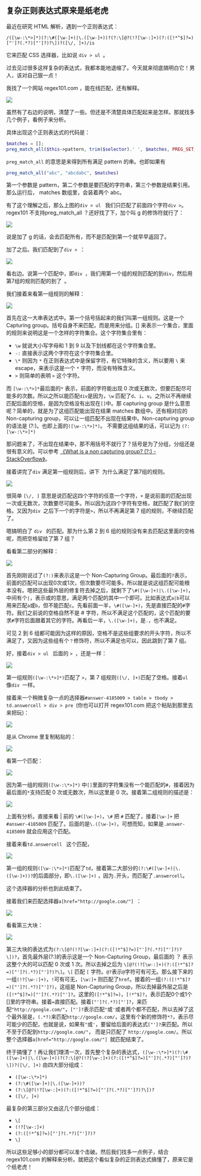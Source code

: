 ## 复杂正则表达式原来是纸老虎

最近在研究 HTML 解析，遇到一个正则表达式：

`/([\w-:\*>]*)(?:\#([\w-]+)|\.([\w-]+))?(?:\[@?(!?[\w-:]+)(?:([!*^$]?=)["']?(.*?)["']?)?\])?([\/, ]+)/is`

它来匹配 CSS 选择器，比如说 `div > ul `。

过去见过很多这样复杂的表达式，我都本能地退缩了。今天就来彻底搞明白它！男人，该对自己狠一点！

我找了一个网站 regex101.com ，能在线匹配，还有解释。

![](./regex101.png)

虽然有了右边的说明，清楚了一些。但还是不清楚具体匹配起来是怎样。那就找多几个例子，看例子来分析。

具体出现这个正则表达式的代码是：

```php
$matches = [];
preg_match_all($this->pattern, trim($selector).' ', $matches, PREG_SET_ORDER);
```

`preg_match_all` 的意思是来得到所有满足 pattern 的串。也即如果有

```php
preg_match_all("abc", "abcdabc", $matches)
```

第一个参数是 pattern，第二个参数是要匹配的字符串，第三个参数是结果引用。那么运行后， matches 数组里，会装着两个 abc。

有了这个理解之后，那么上图的`div > ul ` 我们只匹配了前面四个字符`div >`。regex101 不支持preg_match_all ？还好找了下，加个叫 g 的修饰符就行了：

![](./g.png)

说是加了 g 的话，会去匹配所有，而不是匹配到第一个就早早返回了。

加了之后。我们匹配到了`div > `：

![](./afterg.png)

看右边。说第一个匹配中，即`div `，我们用第一个组的规则匹配的到`div`，然后用第7组的规则匹配的到了` `。

我们接着来看第一组规则的解释：

![](./first.png)

首先在这一大串表达式中。第一个括号括起来的我们叫第一组规则。这是一个 Capturing group。括号自身不来匹配，而是用来分组。[] 来表示一个集合，里面的规则来说明这是一个怎样的字符集合。这个字符集合里有：

* `\w` 就说大小写字母和 1 到 9 以及下划线都在这个字符集合里。
* `-:` 直接表示这两个字符在这个字符集合里。
* `\*` 则因为 `*` 在正则表达式中是保留字符，有它特殊的含义，所以要用 `\` 来 escape，来表示这是一个 `*` 字符，而没有特殊含义。
* `>` 则简单的表明 `>` 这个字符。

而 `[\w-:\*>]*`最后面的`*` 表示，前面的字符能出现 0 次或无数次，但要匹配尽可能多的次数。所以之所以能匹配`div`是因为，`\w` 匹配了`d`、`i`、`v`。之所以不再继续匹配后面的空格，是因为空格没有出现在`[]`中。那 capturing group 是什么意思呢？简单的，就是为了这组匹配能出现在结果 matches 数组中。还有相对应的 Non-capturing group，可以让一组匹配不出现在结果中。Non-capturing group 的语法是 (?:)。也即上面的`([\w-:\*>]*)`。 不需要这组结果的话，可以记为 `(?:[\w-:\*>]*)`

那问题来了，不出现在结果中，那不用括号不就行了？括号是为了分组，分组还是很有意义的。可以参考 [《What is a non capturing group? (?:) -StackOverflow》](http://stackoverflow.com/questions/3512471/what-is-a-non-capturing-group)。

接着讲完了`div` 满足第一组规则后，讲下` `为什么满足了第7组的规则。

![](./seven.png)

很简单 `[\/, ]` 意思是说匹配这四个字符的任意一个字符，`+` 是说前面的匹配出现一次或无数次，次数要尽可能多。所以因为这四个字符有空格，就匹配了我们的空格。又因为`div `之后下一个的字符是`>`，所以不再满足第 7 组的规则，不继续匹配了。

嗯搞明白了 `div ` 的匹配。那为什么第 2 到 6 组的规则没有来去匹配这里面的空格呢，而把空格留给了第 7 组？

看看第二部分的解释：

![](second.png)

首先刚刚说过了`(?:)`来表示这是一个 Non-Capturing Group。最后面的`?`表示，前面的匹配可以出现0次或1次，但次数要尽可能多。所以就是说这组匹配可能根本没有。嗯把这些最外层的修复符去掉之后，就剩下了`\#([\w-]+)|\.([\w-]+)`，中间有个`|`，表示或的意思，满足两个匹配的其中一个即可。比如表达式`a|b`可以用来匹配`a`或`b`，但不能匹配`c`。先看前面一半，`\#([\w-]+)`，先是直接匹配的`#`字符。我们之前说的空格自然不是 # 字符，所以不满足这个匹配的，这个匹配的要求`#`字符后面跟着其它的字符。再看后一半，`\.([\w-]+)`，是`.`，也不满足。

可见 2 到 6 组都可能因为这样的原因，空格不是这些组要求的开头字符，所以不满足了，又因为这些组有个`？`修饰符，所以不满足也可以，因此跳到了第 7 组。

好，接着`div > ul ` 后面的 `> `，还是一样：

![](small1.png)

第一组规则`([\w-:\*>]*)`匹配了 `>`，第 7 组规则`([\/, ]+)`匹配了空格。接着`ul `像`div `一样。

接着来一个稍微复杂一点的选择器`#answer-4185009 > table > tbody > td.answercell > div > pre `(你也可以打开 regex101.com 把这个粘贴到那里去来把玩)：

![](complex.png)

是从 Chrome 里复制粘贴的：

![](selector.png)

看第一个匹配：

![](match1.png)

因为第一组的规则`([\w-:\*>]*)` 中`[]`里面的字符集没有一个能匹配的`#`，接着因为最后面的`*`支持匹配 0 次或无数次，所以这里是 0 次。接着第二组规则的描述是：

![](group2.png)

上面有分析。直接来看 | 前的 `\#([\w-]+)`，`\#` 把 `#` 匹配了，接着`[\w-]+` 把 `#answer-4185009` 匹配了。后面的是`\.([\w-]+)`，可想而知，如果是`.answer-4185009` 就会应用这个匹配。

接着来看`td.answercell ` 这个匹配，

![](match7.png)

第一组的规则`([\w-:\*>]*)`匹配了`td`，接着第二大部分的`(?:\#([\w-]+)|\.([\w-]+))?`的后面部分，即`\.([\w-]+)` ，因为`.`开头，而匹配了`.answercell`。

这个选择器的分析也到此结束了。

接着我们来匹配选择器`a[href="http://google.com/"] `：

![](href.png)

看看第三大块：

![](third.png)

第三大块的表达式为`(?:\[@?(!?[\w-:]+)(?:([!*^$]?=)["']?(.*?)["']?)?\])?`，首先最外层(?:)的表示这是一个 Non-Capturing Group，最后面的 ？ 表示这整个大的可以匹配 0 次或 1 次。所以去掉之后为 `\[@?(!?[\w-:]+)(?:([!*^$]?=)["']?(.*?)["']?)?\]`。`\[` 匹配 `[` 字符。`@?`表示`@`字符可有可无。那么接下来的一组`(!?[\w-:]+)`，`!`可有可无，`[\w:]+` 则匹配了`href`。接着的一组`(?:([!*^$]?=)["']?(.*?)["']?)`，这组是 Non-Capturing Group，所以去掉最外层之后是`([!*^$]?=)["']?(.*?)["']?`。这里的`([!*^$]?=)`，`[!*^$]?`，表示匹配0个或1个[]里的字符串。接着`=`直接匹配。接着`["']?(.*?)["']?`，来匹配`"http://google.com/"`，`["']?`表示匹配`"`或`'`或者两个都不匹配，所以去掉了这个最外层是，`(.*?)`来匹配`http://google.com/`，这里有个新的修饰符`*?`，表示尽可能少的匹配，也就是说，如果有`"`或`'`，要留给后面的表达式`["']?`来匹配。所以不至于匹配到`http://google.com/"`， 而是只匹配了 `http://google.com/`。所以整个选择器`a[href="http://google.com/"] `就匹配结束了。

终于搞懂了！再让我们理清一次，首先整个复杂的表达式，`([\w-:\*>]*)(?:\#([\w-]+)|\.([\w-]+))?(?:\[@?(!?[\w-:]+)(?:([!*^$]?=)["']?(.*?)["']?)?\])?([\/, ]+)` 由四大部分组成：

* `([\w-:\*>]*)`
* `(?:\#([\w-]+)|\.([\w-]+))?`
* `(?:\[@?(!?[\w-:]+)(?:([!*^$]?=)["']?(.*?)["']?)?\])?`
* `([\/, ]+)`

最复杂的第三部分又由这几个部分组成：

* `\[`
* `(!?[\w-:]+)`
*  `(?:([!*^$]?=)["']?(.*?)["']?)?`
* `\]`

所以这些足够小的部分都可以准个击破。然后我们找多一点例子，结合 regex101.com 的解释来分析。就把这个看似复杂的正则表达式搞懂了，原来它是个纸老虎！